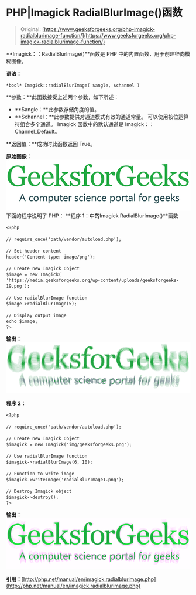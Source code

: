 # PHP|Imagick RadialBlurImage()函数

> Original: [https://www.geeksforgeeks.org/php-imagick-radialblurimage-function/](https://www.geeksforgeeks.org/php-imagick-radialblurimage-function/)

**Imagick：：RadialBlurImage()**函数是 PHP 中的内置函数，用于创建径向模糊图像。

**语法：**

```
*bool* Imagick::radialBlurImage( $angle, $channel )
```

**参数：**此函数接受上述两个参数，如下所述：

*   **$angle：**此参数存储角度的值。
*   **$channel：**此参数提供对通道模式有效的通道常量。 可以使用按位运算符组合多个通道。 Imagick 函数中的默认通道是 Imagick：：Channel_Default。

**返回值：**成功时此函数返回 True。

**原始图像：**
![](img/0503f4823e8dcbdfa50ab25f59045d2a.png)
下面的程序说明了 PHP：
**程序 1：**中的**Imagick RadialBlurImage()**函数

```
<?php 

// require_once('path/vendor/autoload.php');

// Set header content
header('Content-type: image/png');

// Create new Imagick Object
$image = new Imagick(
'https://media.geeksforgeeks.org/wp-content/uploads/geeksforgeeks-19.png');

// Use radialBlurImage function
$image->radialBlurImage(5);

// Display output image
echo $image;
?>
```

**输出：**
![](img/23633adb2a4281543e188cf427be0a5b.png)

**程序 2：**

```
<?php 

// require_once('path/vendor/autoload.php');

// Create new Imagick Object
$imagick = new Imagick('img/geeksforgeeks.png');

// Use radialBlurImage function
$imagick->radialBlurImage(6, 10);

// Function to write image
$imagick->writeImage('radialBlurImage1.png');

// Destroy Imagick object
$imagick->destroy();
?>
```

**输出：**
![Radial Blur Image](img/ee17cbed0b8760f919a8004ab66d25d0.png)

**引用：**[http://php.net/manual/en/imagick.radialblurimage.php](http://php.net/manual/en/imagick.radialblurimage.php)